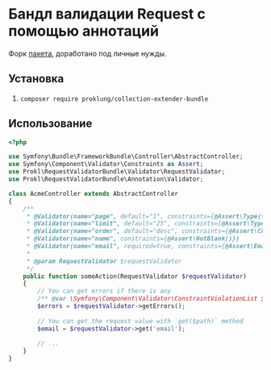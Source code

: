 # Бандл валидации Request с помощью аннотаций

Форк [пакета](https://github.com/seferov/RequestValidatorBundle), доработано под личные нужды.  

## Установка

1) `composer require proklung/collection-extender-bundle`

## Использование

```php
<?php

use Symfony\Bundle\FrameworkBundle\Controller\AbstractController;
use Symfony\Component\Validator\Constraints as Assert;
use Prokl\RequestValidatorBundle\Validator\RequestValidator;
use Prokl\RequestValidatorBundle\Annotation\Validator;

class AcmeController extends AbstractController
{
    /**
     * @Validator(name="page", default="1", constraints={@Assert\Type(type="numeric"), @Assert\Range(min=1)})
     * @Validator(name="limit", default="25", constraints={@Assert\Type(type="numeric"), @Assert\Range(min=10, max=100)})
     * @Validator(name="order", default="desc", constraints={@Assert\Choice(choices={"asc", "desc"}, message="error.wrong_order_choice")})
     * @Validator(name="name", constraints={@Assert\NotBlank()})
     * @Validator(name="email", required=true, constraints={@Assert\Email()})
     *
     * @param RequestValidator $requestValidator
     */
    public function someAction(RequestValidator $requestValidator)
    {
        // You can get errors if there is any
        /** @var \Symfony\Component\Validator\ConstraintViolationList $errors */
        $errors = $requestValidator->getErrors();
        
        // You can get the request value with `get($path)` method
        $email = $requestValidator->get('email');
         
        // ...
    }
}
```





